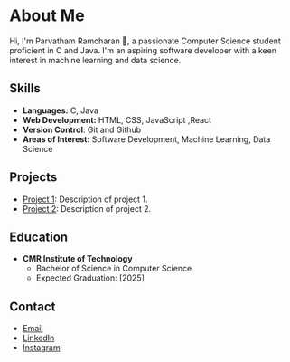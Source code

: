 # About Me

Hi, I'm Parvatham Ramcharan 👋, a passionate Computer Science student proficient in C and Java. I'm an aspiring software developer with a keen interest in machine learning and data science.

## Skills
- **Languages:** C, Java
- **Web Development:** HTML, CSS, JavaScript ,React
- **Version Control**: Git and Github
- **Areas of Interest:** Software Development, Machine Learning, Data Science 

## Projects
- [Project 1](link-to-project): Description of project 1.
- [Project 2](link-to-project): Description of project 2.

## Education
- **CMR Institute of Technology**
  - Bachelor of Science in Computer Science
  - Expected Graduation: [2025]

## Contact
- [Email](parvathamramcharan7@gmail.com)
- [LinkedIn](https://www.linkedin.com/in/ramcharanp/)
- [Instagram](https://www.instagram.com/_ram_charan_07/)
